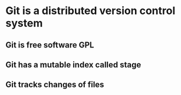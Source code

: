 # Git is a distributed version control system

## Git is free software GPL

## Git has a mutable index called stage

## Git tracks changes of files
